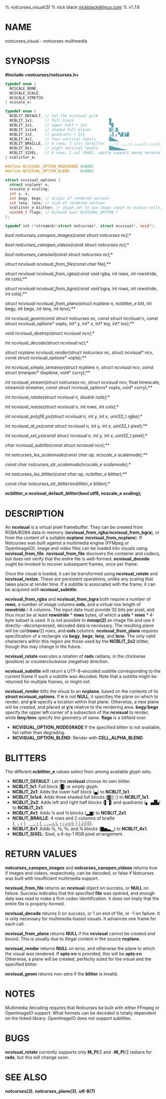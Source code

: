 % notcurses_visual(3)
% nick black <nickblack@linux.com>
% v1.7.6

# NAME
notcurses_visual - notcurses multimedia

# SYNOPSIS

**#include <notcurses/notcurses.h>**

```c
typedef enum {
  NCSCALE_NONE,
  NCSCALE_SCALE,
  NCSCALE_STRETCH,
} ncscale_e;

typedef enum {
  NCBLIT_DEFAULT, // let the ncvisual pick
  NCBLIT_1x1,     // full block                █
  NCBLIT_2x1,     // upper half + 1x1          ▀█
  NCBLIT_1x1x4,   // shaded full blocks        ▓▒░█
  NCBLIT_2x2,     // quadrants + 2x1           ▗▐ ▖▀▟▌▙█
  NCBLIT_4x1,     // four vertical levels      █▆▄▂
  NCBLIT_BRAILLE, // 4 rows, 2 cols (braille)  ⡀⡄⡆⡇⢀⣀⣄⣆⣇⢠⣠⣤⣦⣧⢰⣰⣴⣶⣷⢸⣸⣼⣾⣿
  NCBLIT_8x1,     // eight vertical levels     █▇▆▅▄▃▂▁
  NCBLIT_SIXEL,   // 6 rows, 1 col (RGB), spotty support among terminals
} ncblitter_e;

#define NCVISUAL_OPTION_NODEGRADE 0x0001
#define NCVISUAL_OPTION_BLEND     0x0002

struct ncvisual_options {
  struct ncplane* n;
  ncscale_e scaling;
  int y, x;
  int begy, begx; // origin of rendered section
  int leny, lenx; // size of rendered section
  ncblitter_e blitter; // glyph set to use (maps input to output cells)
  uint64_t flags; // bitmask over NCVISUAL_OPTION_*
};

typedef int (*streamcb)(struct notcurses*, struct ncvisual*, void*);
```

**bool notcurses_canopen_images(const struct notcurses* nc);**

**bool notcurses_canopen_videos(const struct notcurses* nc);**

**bool notcurses_cansixel(const struct notcurses* nc);**

**struct ncvisual* ncvisual_from_file(const char* file);**

**struct ncvisual* ncvisual_from_rgba(const void* rgba, int rows, int rowstride, int cols);**

**struct ncvisual* ncvisual_from_bgra(const void* bgra, int rows, int rowstride, int cols);**

**struct ncvisual* ncvisual_from_plane(struct ncplane* n, ncblitter_e blit, int begy, int begx, int leny, int lenx);**

**int ncvisual_geom(const struct notcurses* nc, const struct ncvisual* n, const struct ncvisual_options* vopts, int* y, int* x, int* toy, int* tox);**

**void ncvisual_destroy(struct ncvisual* ncv);**

**int ncvisual_decode(struct ncvisual* nc);**

**struct ncplane* ncvisual_render(struct notcurses* nc, struct ncvisual* ncv, const struct ncvisual_options* vopts);**

**int ncvisual_simple_streamer(struct ncplane* n, struct ncvisual* ncv, const struct timespec* disptime, void* curry);**

**int ncvisual_stream(struct notcurses* nc, struct ncvisual* ncv, float timescale, streamcb streamer, const struct ncvisual_options* vopts, void* curry);**

**int ncvisual_rotate(struct ncvisual* n, double rads);**

**int ncvisual_resize(struct ncvisual* n, int rows, int cols);**

**int ncvisual_polyfill_yx(struct ncvisual* n, int y, int x, uint32_t rgba);**

**int ncvisual_at_yx(const struct ncvisual* n, int y, int x, uint32_t* pixel);**

**int ncvisual_set_yx(const struct ncvisual* n, int y, int x, uint32_t pixel);**

**char* ncvisual_subtitle(const struct ncvisual* ncv);**

**int notcurses_lex_scalemode(const char* op, ncscale_e* scalemode);**

**const char* notcurses_str_scalemode(ncscale_e scalemode);**

**int notcurses_lex_blitter(const char* op, ncblitter_e* blitter);**

**const char* notcurses_str_blitter(ncblitter_e blitter);**

**ncblitter_e ncvisual_default_blitter(bool utf8, ncscale_e scaling);**

# DESCRIPTION

An **ncvisual** is a virtual pixel framebuffer. They can be created from
RGBA/BGRA data in memory (**ncvisual_from_rgba**/**ncvisual_from_bgra**),
or from the content of a suitable **ncplane** (**ncvisual_from_ncplane**).
If Notcurses was built against a multimedia engine (FFMpeg or OpenImageIO),
image and video files can be loaded into visuals using
**ncvisual_from_file**. **ncvisual_from_file** discovers the container
and codecs, but does not verify that the entire file is well-formed.
**ncvisual_decode** ought be invoked to recover subsequent frames, once
per frame.

Once the visual is loaded, it can be transformed using **ncvisual_rotate**
and **ncvisual_resize**. These are persistent operations, unlike any scaling
that takes place at render time. If a subtitle is associated with the frame,
it can be acquired with **ncvisual_subtitle**.

**ncvisual_from_rgba** and **ncvisual_from_bgra** both require a number of
**rows**, a number of image columns **cols**, and a virtual row length of
**rowstride** / 4 columns. The input data must provide 32 bits per pixel, and
thus must be at least **rowstride** * **rows** bytes, of which a **cols** *
**rows** * 4-byte subset is used. It is not possible to **mmap(2)** an image
file and use it directly--decompressed, decoded data is necessary. The
resulting plane will be ceil(**rows**/2) rows, and **cols** columns.
**ncvisual_from_plane** requires specification of a rectangle via **begy**,
**begx**, **leny**, and **lenx**. The only valid characters within this
region are those used by the **NCBLIT_2x2** blitter, though this may change
in the future.

**ncvisual_rotate** executes a rotation of **rads** radians, in the clockwise
(positive) or counterclockwise (negative) direction.

**ncvisual_subtitle** will return a UTF-8-encoded subtitle corresponding to
the current frame if such a subtitle was decoded. Note that a subtitle might
be returned for multiple frames, or might not.

**ncvisual_render** blits the visual to an **ncplane**, based on the contents
of its **struct ncvisual_options**. If **n** is not **NULL**, it specifies the
plane on which to render, and **y**/**x** specify a location within that plane.
Otherwise, a new plane will be created, and placed at **y**/**x** relative to
the rendering area. **begy**/**begx** specify the upper left corner of a
subsection of the **ncvisual** to render, while **leny**/**lenx** specify the
geometry of same. **flags** is a bitfield over:

* **NCVISUAL_OPTION_NODEGRADE** If the specified blitter is not available, fail rather than degrading.
* **NCVISUAL_OPTION_BLEND**: Render with **CELL_ALPHA_BLEND**.

# BLITTERS

The different **ncblitter_e** values select from among available glyph sets:

* **NCBLIT_DEFAULT**: Let the **ncvisual** choose its own blitter.
* **NCBLIT_1x1**: Full block (█) or empty glyph.
* **NCBLIT_2x1**: Adds the lower half block (▄) to **NCBLIT_1x1**.
* **NCBLIT_1x1x4**: Adds three shaded full blocks (▓▒░) to **NCBLIT_1x1**.
* **NCBLIT_2x2**: Adds left and right half blocks (▌▐) and quadrants (▖▗▟▙) to **NCBLIT_2x1**.
* **NCBLIT_4x1**: Adds ¼ and ¾ blocks (▂▆) to **NCBLIT_2x1**.
* **NCBLIT_BRAILLE**: 4 rows and 2 columns of braille (⡀⡄⡆⡇⢀⣀⣄⣆⣇⢠⣠⣤⣦⣧⢰⣰⣴⣶⣷⢸⣸⣼⣾⣿).
* **NCBLIT_8x1**: Adds ⅛, ⅜, ⅝, and ⅞ blocks (▇▅▃▁) to **NCBLIT_4x1**.
* **NCBLIT_SIXEL**: Sixel, a 6-by-1 RGB pixel arrangement.

# RETURN VALUES

**notcurses_canopen_images** and **notcurses_canopen_videos** returns true if
images and videos, respecitvely, can be decoded, or false if Notcurses was
built with insufficient multimedia support.

**ncvisual_from_file** returns an **ncvisual** object on success, or **NULL**
on failure. Success indicates that the specified **file** was opened, and
enough data was read to make a firm codec identification. It does not imply
that the entire file is properly-formed.

**ncvisual_decode** returns 0 on success, or 1 on end of file, or -1 on
failure. It is only necessary for multimedia-based visuals. It advances one
frame for each call.

**ncvisual_from_plane** returns **NULL** if the **ncvisual** cannot be created
and bound. This is usually due to illegal content in the source **ncplane**.

**ncvisual_render** returns **NULL** on error, and otherwise the plane to
which the visual was rendered. If **opts->n** is provided, this will be
**opts->n**. Otherwise, a plane will be created, perfectly sized for the
visual and the specified blitter.

**ncvisual_geom** returns non-zero if the **blitter** is invalid.

# NOTES

Multimedia decoding requires that Notcurses be built with either FFmpeg or
OpenImageIO support. What formats can be decoded is totally dependent on the
linked library. OpenImageIO does not support subtitles.

# BUGS

**ncvisual_rotate** currently supports only **M_PI**/2 and -**M_PI**/2
radians for **rads**, but this will change soon.

# SEE ALSO

**notcurses(3)**,
**notcurses_plane(3)**,
**utf-8(7)**
